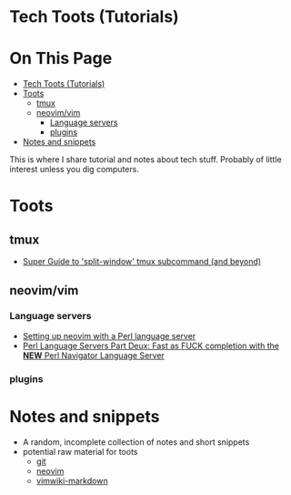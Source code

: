 # Tech Toots (Tutorials)

# On This Page

- [Tech Toots (Tutorials)](#tech-toots-tutorials)
- [Toots](#toots)
    - [tmux](#tmux)
    - [neovim/vim](#neovimvim)
        - [Language servers](#language-servers)
        - [plugins](#plugins)
- [Notes and snippets](#notes-and-snippets)

This is where I share tutorial and notes about tech stuff. Probably of little interest unless you dig computers.

# Toots
## tmux
* [Super Guide to 'split-window' tmux subcommand (and beyond)](Super-Guide-to-'split-window'-tmux-subcommand-(and-beyond)) 

## neovim/vim

### Language servers
* [Setting up neovim with a Perl language server](setting_up_lsp_nvim-lspconfig_and_perl_in_neovim.md)
* [Perl Language Servers Part Deux: Fast as FUCK completion with the **NEW** Perl Navigator Language Server](fast_as_fuck_perl_language_server_and_completion.md)

### plugins

# Notes and snippets
* A random, incomplete collection of notes and short snippets
* potential raw material for toots
    * [git](git)
    * [neovim](neovim)
    * [vimwiki-markdown](vimwiki-markdown)
 
